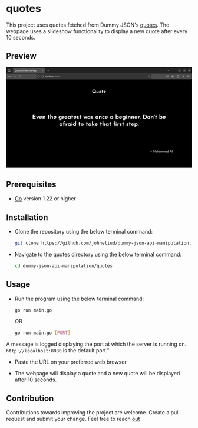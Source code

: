 # quotes

This project uses quotes fetched from Dummy JSON's [quotes](https://dummyjson.com/quotes). The webpage uses a slideshow functionality to display a new quote after every 10 seconds.

## Preview

![Preview](/quotes/static/img/preview.png)

## Prerequisites

- [Go](https://go.dev/doc/install) version 1.22 or higher

## Installation

- Clone the repository using the below terminal command:
    ```bash
    git clone https://github.com/johneliud/dummy-json-api-manipulation.git
    ```

- Navigate to the quotes directory using the below terminal command:
    ```bash
    cd dummy-json-api-manipulation/quotes
    ```

## Usage

- Run the program using the below terminal command:
    ```bash
    go run main.go
    ```

    OR

    ```bash
    go run main.go [PORT]
    ```

A message is logged displaying the port at which the server is running on. `http://localhost:8080` is the default port."

- Paste the URL on your preferred web browser

- The webpage will display a quote and a new quote will be displayed after 10 seconds.

## Contribution

Contributions towards improving the project are welcome. Create a pull request and submit your change. Feel free to reach [out](johneliud4@gmail.com)